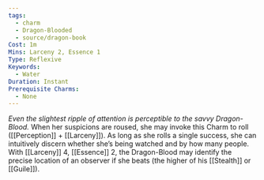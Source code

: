 ```yaml
---
tags:
  - charm
  - Dragon-Blooded
  - source/dragon-book
Cost: 1m
Mins: Larceny 2, Essence 1
Type: Reflexive
Keywords:
  - Water
Duration: Instant
Prerequisite Charms:
  - None
---
```

*Even the slightest ripple of attention is perceptible to the savvy Dragon-Blood.*
When her suspicions are roused, she may invoke this Charm to roll ([[Perception]] + [[Larceny]]). As long as she rolls a single success, she can intuitively discern whether she’s being watched and by how many people. With [[Larceny]] 4, [[Essence]] 2, the Dragon-Blood may identify the precise location of an observer if she beats (the higher of his [[Stealth]] or [[Guile]]).